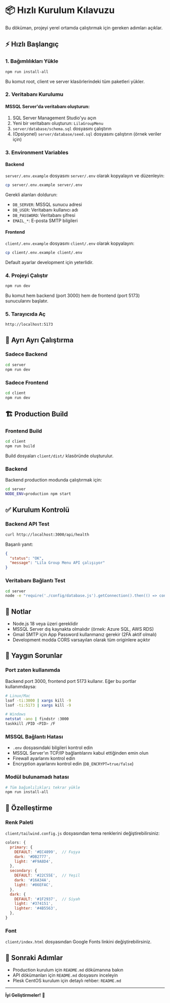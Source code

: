 # 📦 Hızlı Kurulum Kılavuzu

Bu döküman, projeyi yerel ortamda çalıştırmak için gereken adımları açıklar.

## ⚡ Hızlı Başlangıç

### 1. Bağımlılıkları Yükle

```bash
npm run install-all
```

Bu komut root, client ve server klasörlerindeki tüm paketleri yükler.

### 2. Veritabanı Kurulumu

#### MSSQL Server'da veritabanı oluşturun:

1. SQL Server Management Studio'yu açın
2. Yeni bir veritabanı oluşturun: `LilaGroupMenu`
3. `server/database/schema.sql` dosyasını çalıştırın
4. (Opsiyonel) `server/database/seed.sql` dosyasını çalıştırın (örnek veriler için)

### 3. Environment Variables

#### Backend

`server/.env.example` dosyasını `server/.env` olarak kopyalayın ve düzenleyin:

```bash
cp server/.env.example server/.env
```

Gerekli alanları doldurun:
- `DB_SERVER`: MSSQL sunucu adresi
- `DB_USER`: Veritabanı kullanıcı adı
- `DB_PASSWORD`: Veritabanı şifresi
- `EMAIL_*`: E-posta SMTP bilgileri

#### Frontend

`client/.env.example` dosyasını `client/.env` olarak kopyalayın:

```bash
cp client/.env.example client/.env
```

Default ayarlar development için yeterlidir.

### 4. Projeyi Çalıştır

```bash
npm run dev
```

Bu komut hem backend (port 3000) hem de frontend (port 5173) sunucularını başlatır.

### 5. Tarayıcıda Aç

```
http://localhost:5173
```

## 🔧 Ayrı Ayrı Çalıştırma

### Sadece Backend

```bash
cd server
npm run dev
```

### Sadece Frontend

```bash
cd client
npm run dev
```

## 🏗️ Production Build

### Frontend Build

```bash
cd client
npm run build
```

Build dosyaları `client/dist/` klasöründe oluşturulur.

### Backend

Backend production modunda çalıştırmak için:

```bash
cd server
NODE_ENV=production npm start
```

## ✅ Kurulum Kontrolü

### Backend API Test

```bash
curl http://localhost:3000/api/health
```

Başarılı yanıt:
```json
{
  "status": "OK",
  "message": "Lila Group Menu API çalışıyor"
}
```

### Veritabanı Bağlantı Test

```bash
cd server
node -e "require('./config/database.js').getConnection().then(() => console.log('✅ Veritabanı bağlantısı başarılı')).catch(err => console.error('❌ Hata:', err))"
```

## 📝 Notlar

- Node.js 18 veya üzeri gereklidir
- MSSQL Server dış kaynakta olmalıdır (örnek: Azure SQL, AWS RDS)
- Gmail SMTP için App Password kullanmanız gerekir (2FA aktif olmalı)
- Development modda CORS varsayılan olarak tüm originlere açıktır

## 🐛 Yaygın Sorunlar

### Port zaten kullanımda

Backend port 3000, frontend port 5173 kullanır. Eğer bu portlar kullanımdaysa:

```bash
# Linux/Mac
lsof -ti:3000 | xargs kill -9
lsof -ti:5173 | xargs kill -9

# Windows
netstat -ano | findstr :3000
taskkill /PID <PID> /F
```

### MSSQL Bağlantı Hatası

- `.env` dosyasındaki bilgileri kontrol edin
- MSSQL Server'ın TCP/IP bağlantılarını kabul ettiğinden emin olun
- Firewall ayarlarını kontrol edin
- Encryption ayarlarını kontrol edin (`DB_ENCRYPT=true/false`)

### Modül bulunamadı hatası

```bash
# Tüm bağımlılıkları tekrar yükle
npm run install-all
```

## 🎨 Özelleştirme

### Renk Paleti

`client/tailwind.config.js` dosyasından tema renklerini değiştirebilirsiniz:

```js
colors: {
  primary: {
    DEFAULT: '#EC4899',  // Fuşya
    dark: '#DB2777',
    light: '#F9A8D4',
  },
  secondary: {
    DEFAULT: '#22C55E',  // Yeşil
    dark: '#16A34A',
    light: '#86EFAC',
  },
  dark: {
    DEFAULT: '#1F2937',  // Siyah
    light: '#374151',
    lighter: '#4B5563',
  },
}
```

### Font

`client/index.html` dosyasından Google Fonts linkini değiştirebilirsiniz.

## 🚀 Sonraki Adımlar

- Production kurulum için `README.md` dökümanına bakın
- API dökümanları için `README.md` dosyasını inceleyin
- Plesk CentOS kurulum için detaylı rehber: `README.md`

---

**İyi Geliştirmeler!** 🎉

